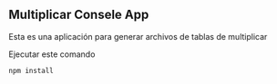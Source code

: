 
## Multiplicar Consele App

Esta es una aplicación para generar archivos de tablas de 
multiplicar

Ejecutar este comando

```
npm install
```